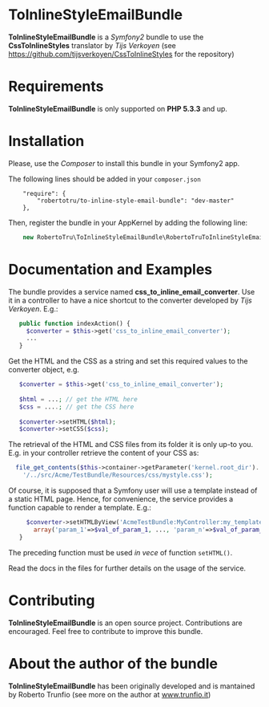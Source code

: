 ToInlineStyleEmailBundle
========================

**ToInlineStyleEmailBundle** is a _Symfony2_ bundle to use the **CssToInlineStyles** translator by _Tijs Verkoyen_ (see
https://github.com/tijsverkoyen/CssToInlineStyles for the repository)


Requirements
===========
**ToInlineStyleEmailBundle** is only supported on **PHP 5.3.3** and up.

Installation
===========
Please, use the _Composer_ to install this bundle in your Symfony2 app. 

The following lines should be added in your ```composer.json```

```    
    "require": {
        "robertotru/to-inline-style-email-bundle": "dev-master"
    },
```

Then, register the bundle in your AppKernel by adding the following line:

``` php
    new RobertoTru\ToInlineStyleEmailBundle\RobertoTruToInlineStyleEmailBundle(),
```

Documentation and Examples
===========
The bundle provides a service named **css_to_inline_email_converter**. Use it in a controller to have a nice shortcut to the 
converter developed by _Tijs Verkoyen_. E.g.:

``` php
   public function indexAction() { 
     $converter = $this->get('css_to_inline_email_converter');
     ...
   }
```

Get the HTML and the CSS as a string and set this required values to the converter object, e.g.

``` php
   $converter = $this->get('css_to_inline_email_converter');
     
   $html = ...; // get the HTML here
   $css = ....; // get the CSS here
          
   $converter->setHTML($html);
   $converter->setCSS($css);
```

The retrieval of the HTML and CSS files from its folder it is only up-to you. E.g. in your controller retrieve the content of your CSS as:

``` php
  file_get_contents($this->container->getParameter('kernel.root_dir').
    '/../src/Acme/TestBundle/Resources/css/mystyle.css');
```

Of course, it is supposed that a Symfony user will use a template instead of a static HTML page. Hence, 
for convenience, the service provides a function capable to render a template. E.g.:

``` php
     $converter->setHTMLByView('AcmeTestBundle:MyController:my_template.html.twig', 
       array('param_1'=>$val_of_param_1, ..., 'param_n'=>$val_of_param_n));
   }
```

The preceding function must be used _in vece_ of function ```setHTML()```.



Read the docs in the files for further details on the usage of the service. 

Contributing
===========
**ToInlineStyleEmailBundle** is an open source project. Contributions are encouraged. 
Feel free to contribute to improve this bundle.

About the author of the bundle
===========
**ToInlineStyleEmailBundle** has been originally developed and is mantained by Roberto Trunfio (see more on the author at www.trunfio.it)
